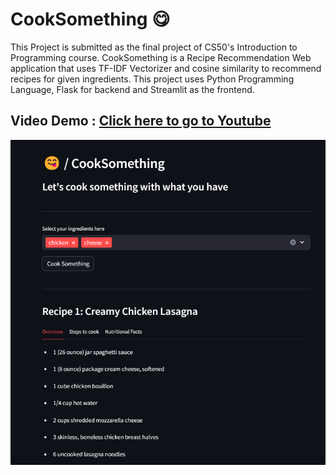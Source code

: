 # CookSomething 😋
This Project is submitted as the final project of CS50's Introduction to Programming course.
CookSomething is a Recipe Recommendation Web application that uses TF-IDF Vectorizer and cosine similarity to recommend recipes for given ingredients. This project uses Python Programming Language, Flask for backend and Streamlit as the frontend.

## Video Demo : [Click here to go to Youtube](https://youtu.be/Mph68kY09WU)

![Screenshot of the Streamlit Application](src/screenshot.png)


